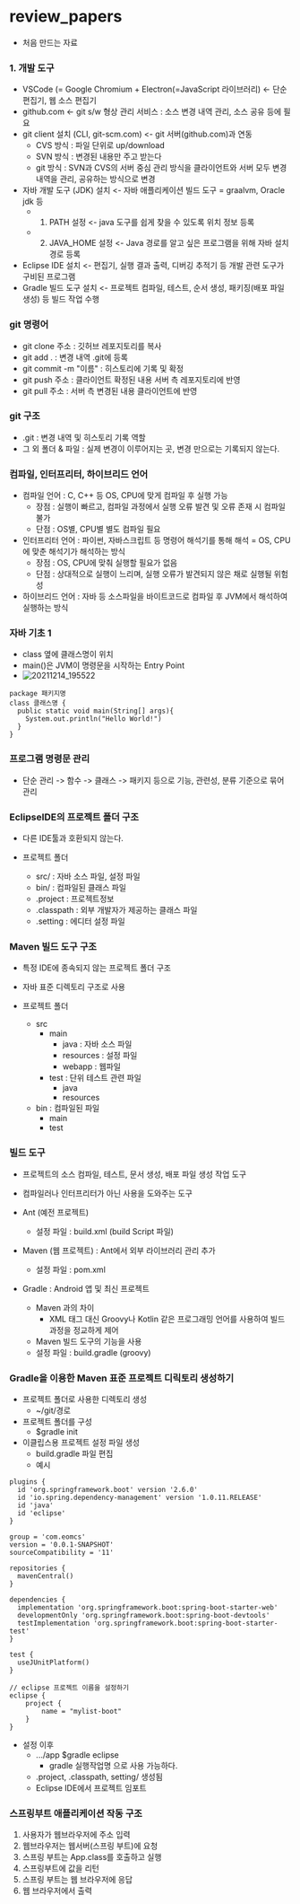 # review_papers
  - 처음 만드는 자료

### 1. 개발 도구

  - VSCode (= Google Chromium + Electron(=JavaScript 라이브러리) <- 단순 편집기, 웹 소스 편집기
  - github.com <- git s/w 형상 관리 서비스 : 소스 변경 내역 관리, 소스 공유 등에 필요
  - git client  설치 (CLI, git-scm.com) <- git 서버(github.com)과 연동
    - CVS 방식 : 파일 단위로 up/download
    - SVN 방식 : 변경된 내용만 주고 받는다
    - git 방식 : SVN과 CVS의 서버 중심 관리 방식을 클라이언트와 서버 모두 변경내역을 관리, 공유하는 방식으로 변경
  - 자바 개발 도구 (JDK) 설치 <- 자바 애플리케이션 빌드 도구 = graalvm, Oracle jdk 등
    - 1) PATH 설정 <- java 도구를 쉽게 찾을 수 있도록 위치 정보 등록
    - 2) JAVA_HOME 설정 <- Java 경로를 알고 싶은 프로그램을 위해 자바 설치경로 등록
  - Eclipse IDE 설치 <- 편집기, 실행 결과 출력, 디버깅 추적기 등 개발 관련 도구가 구비된 프로그램
  - Gradle 빌드 도구 설치 <- 프로젝트 컴파일, 테스트, 순서 생성, 패키징(배포 파일 생성) 등 빌드 작업 수행

### git 명령어

  - git clone 주소 : 깃허브 레포지토리를 복사
  - git add . : 변경 내역 .git에 등록
  - git commit -m "이름" : 히스토리에 기록 및 확정
  - git push 주소 : 클라이언트 확정된 내용 서버 측 레포지토리에 반영
  - git pull 주소 : 서버 측 변경된 내용 클라이언트에 반영

### git 구조

  - .git : 변경 내역 및 히스토리 기록 역할
  - 그 외 폴더 & 파일 : 실제 변경이 이루어지는 곳, 변경 만으로는 기록되지 않는다.

### 컴파일, 인터프리터, 하이브리드 언어

  - 컴파일 언어 : C, C++ 등 OS, CPU에 맞게 컴파일 후 실행 가능
    - 장점 : 실행이 빠르고, 컴파일 과정에서 실행 오류 발견 및 오류 존재 시 컴파일 불가
    - 단점 : OS별, CPU별 별도 컴파일 필요
  - 인터프리터 언어 : 파이썬, 자바스크립트 등 명령어 해석기를 통해 해석 = OS, CPU에 맞춘 해석기가 해석하는 방식
    - 장점 : OS, CPU에 맞춰 실행할 필요가 없음
    - 단점 : 상대적으로 실행이 느리며, 실행 오류가 발견되지 않은 채로 실행될 위험성
  - 하이브리드 언어 : 자바 등 소스파일을 바이트코드로 컴파일 후 JVM에서 해석하여 실행하는 방식

### 자바 기초 1

  - class 옆에 클래스명이 위치
  - main()은 JVM이 명령문을 시작하는 Entry Point
  - ![20211214_195522](https://user-images.githubusercontent.com/96012916/145985154-138820cc-06b0-4f67-995f-75d1573b08eb.png)
  
  ```자바
  package 패키지명
  class 클래스명 {
    public static void main(String[] args){
      System.out.println("Hello World!")
    }
  }
  ```
  
### 프로그램 명령문 관리

  - 단순 관리 -> 함수 -> 클래스 -> 패키지 등으로 기능, 관련성, 분류 기준으로 묶어 관리   

### EclipseIDE의 프로젝트 폴더 구조

  - 다른 IDE툴과 호환되지 않는다.

  - 프로젝트 폴더 
    - src/ : 자바 소스 파일, 설정 파일
    - bin/ : 컴파일된 클래스 파일 
    - .project : 프로젝트정보
    - .classpath : 외부 개발자가 제공하는 클래스 파일
    - .setting : 에디터 설정 파일

### Maven 빌드 도구 구조

  - 특정 IDE에 종속되지 않는 프로젝트 폴더 구조
  - 자바 표준 디렉토리 구조로 사용

  - 프로젝트 폴더
    - src
      - main
        - java : 자바 소스 파일
        - resources : 설정 파일
        - webapp : 웹파일
      - test : 단위 테스트 관련 파일
        - java 
        - resources
    - bin : 컴파일된 파일
      - main
      - test

### 빌드 도구

  - 프로젝트의 소스 컴파일, 테스트, 문서 생성, 배포 파일 생성 작업 도구
  - 컴파일러나 인터프리터가 아닌 사용을 도와주는 도구

  - Ant (예전 프로젝트)
    - 설정 파일 : build.xml (build Script 파일)
  - Maven (웹 프로젝트) : Ant에서 외부 라이브러리 관리 추가 
    - 설정 파일 : pom.xml
  - Gradle : Android 앱 및 최신 프로젝트
    - Maven 과의 차이
      - XML 태그 대신 Groovy나 Kotlin 같은 프로그래밍 언어를 사용하여 빌드 과정을 정교하게 제어
    - Maven 빌드 도구의 기능을 사용
    - 설정 파일 : build.gradle (groovy)

### Gradle을 이용한 Maven 표준 프로젝트 디릭토리 생성하기

  - 프로젝트 폴더로 사용한 디렉토리 생성
    - ~/git/경로
  - 프로젝트 폴더를 구성
    - $gradle init
  - 이클립스용 프로젝트 설정 파일 생성
    - build.gradle 파일 편집
    - 예시

```
plugins {
  id 'org.springframework.boot' version '2.6.0'
  id 'io.spring.dependency-management' version '1.0.11.RELEASE'
  id 'java'
  id 'eclipse'
}

group = 'com.eomcs'
version = '0.0.1-SNAPSHOT'
sourceCompatibility = '11'

repositories {
  mavenCentral()
}

dependencies {
  implementation 'org.springframework.boot:spring-boot-starter-web'
  developmentOnly 'org.springframework.boot:spring-boot-devtools'
  testImplementation 'org.springframework.boot:spring-boot-starter-test'
}

test {
  useJUnitPlatform()
}

// eclipse 프로젝트 이름을 설정하기
eclipse {
    project {
        name = "mylist-boot"
    }
}
```
    
 - 설정 이후
    - .../app $gradle eclipse
      - gradle 실행작업명 으로 사용 가능하다.
    - .project, .classpath, setting/ 생성됨
    - Eclipse IDE에서 프로젝트 임포트

### 스프링부트 애플리케이션 작동 구조

  1. 사용자가 웹브라우저에 주소 입력
  2. 웹브라우저는 웹서버(스프링 부트)에 요청
  3. 스프링 부트는 App.class를 호출하고 실행
  4. 스프링부트에 값을 리턴
  5. 스프링 부트는 웹 브라우저에 응답
  6. 웹 브라우저에서 출력
